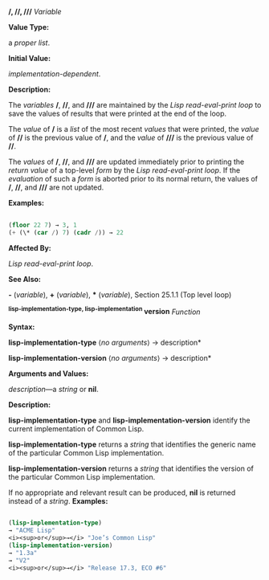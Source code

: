 **/, //, ///** *Variable* 



**Value Type:** 



a *proper list*. 



**Initial Value:** 



*implementation-dependent*. 



**Description:** 



The *variables* **/**, **//**, and **///** are maintained by the *Lisp read-eval-print loop* to save the values of results that were printed at the end of the loop. 



The *value* of **/** is a *list* of the most recent *values* that were printed, the *value* of **//** is the previous value of **/**, and the *value* of **///** is the previous value of **//**. 



The *values* of **/**, **//**, and **///** are updated immediately prior to printing the *return value* of a top-level *form* by the *Lisp read-eval-print loop*. If the *evaluation* of such a *form* is aborted prior to its normal return, the values of **/**, **//**, and **///** are not updated. 



**Examples:**
```lisp
 
(floor 22 7) → 3, 1 
(+ (\* (car /) 7) (cadr /)) → 22 

```
**Affected By:** 



*Lisp read-eval-print loop*. 



**See Also:** 



**-** (*variable*), **+** (*variable*), **\*** (*variable*), Section 25.1.1 (Top level loop) 







 



 



**<sup>lisp-implementation-type, lisp-implementation</sup> version** <i>Function</i> 



**Syntax:** 



**lisp-implementation-type** ⟨*no arguments*⟩ → description* 



**lisp-implementation-version** ⟨*no arguments*⟩ → description* 



**Arguments and Values:** 



*description*—a *string* or **nil**. 



**Description:** 



**lisp-implementation-type** and **lisp-implementation-version** identify the current implementation of Common Lisp. 



**lisp-implementation-type** returns a *string* that identifies the generic name of the particular Common Lisp implementation. 



**lisp-implementation-version** returns a *string* that identifies the version of the particular Common Lisp implementation. 



If no appropriate and relevant result can be produced, **nil** is returned instead of a *string*. **Examples:**
```lisp

(lisp-implementation-type) 
→ "ACME Lisp" 
<i><sup>or</sup>→</i> "Joe’s Common Lisp" 
(lisp-implementation-version) 
→ "1.3a" 
→ "V2" 
<i><sup>or</sup>→</i> "Release 17.3, ECO #6" 

```

